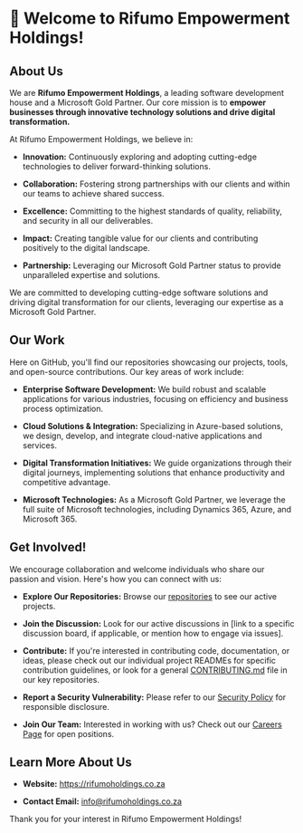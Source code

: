 # 👋 Welcome to Rifumo Empowerment Holdings!

## About Us

We are **Rifumo Empowerment Holdings**, a leading software development house and a Microsoft Gold Partner. Our core mission is to **empower businesses through innovative technology solutions and drive digital transformation.**

At Rifumo Empowerment Holdings, we believe in:

* **Innovation:** Continuously exploring and adopting cutting-edge technologies to deliver forward-thinking solutions.

* **Collaboration:** Fostering strong partnerships with our clients and within our teams to achieve shared success.

* **Excellence:** Committing to the highest standards of quality, reliability, and security in all our deliverables.

* **Impact:** Creating tangible value for our clients and contributing positively to the digital landscape.

* **Partnership:** Leveraging our Microsoft Gold Partner status to provide unparalleled expertise and solutions.

We are committed to developing cutting-edge software solutions and driving digital transformation for our clients, leveraging our expertise as a Microsoft Gold Partner.

## Our Work

Here on GitHub, you'll find our repositories showcasing our projects, tools, and open-source contributions. Our key areas of work include:

* **Enterprise Software Development:** We build robust and scalable applications for various industries, focusing on efficiency and business process optimization.

* **Cloud Solutions & Integration:** Specializing in Azure-based solutions, we design, develop, and integrate cloud-native applications and services.

* **Digital Transformation Initiatives:** We guide organizations through their digital journeys, implementing solutions that enhance productivity and competitive advantage.

* **Microsoft Technologies:** As a Microsoft Gold Partner, we leverage the full suite of Microsoft technologies, including Dynamics 365, Azure, and Microsoft 365.

## Get Involved!

We encourage collaboration and welcome individuals who share our passion and vision. Here's how you can connect with us:

* **Explore Our Repositories:** Browse our [repositories](https://github.com/orgs/Rifumo-Empowerment-Holdings/repositories) to see our active projects.

* **Join the Discussion:** Look for our active discussions in [link to a specific discussion board, if applicable, or mention how to engage via issues].

* **Contribute:** If you're interested in contributing code, documentation, or ideas, please check out our individual project READMEs for specific contribution guidelines, or look for a general [CONTRIBUTING.md](CONTRIBUTING.md) file in our key repositories.

* **Report a Security Vulnerability:** Please refer to our [Security Policy](SECURITY.md) for responsible disclosure.

* **Join Our Team:** Interested in working with us? Check out our [Careers Page](https://rifumo.com/careers) for open positions.

## Learn More About Us

* **Website:** https://rifumoholdings.co.za


* **Contact Email:** [info@rifumoholdings.co.za](mailto:info@rifumoholdings.co.za)

Thank you for your interest in Rifumo Empowerment Holdings!
